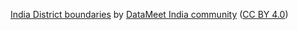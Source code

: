 [India District boundaries](https://github.com/datameet/maps/tree/master/Districts) by [DataMeet India community](http://datameet.org/) ([CC BY 4.0](https://creativecommons.org/licenses/by/4.0/))